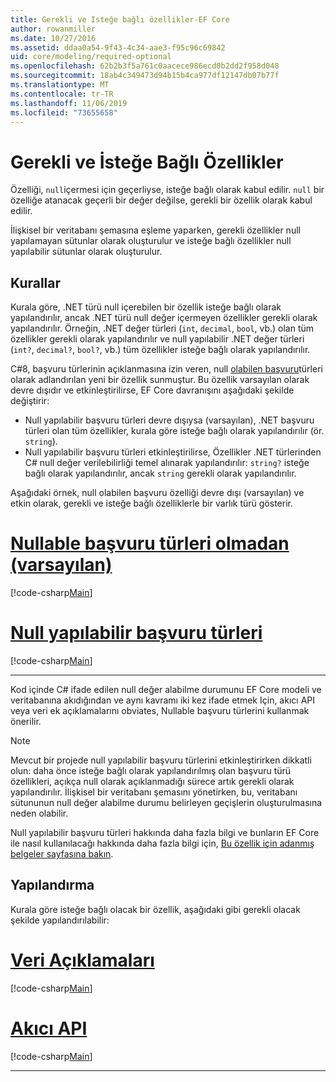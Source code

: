 ```yaml
---
title: Gerekli ve Isteğe bağlı özellikler-EF Core
author: rowanmiller
ms.date: 10/27/2016
ms.assetid: ddaa0a54-9f43-4c34-aae3-f95c96c69842
uid: core/modeling/required-optional
ms.openlocfilehash: 62b2b3f5a761c0aacece986ecd0b2dd2f958d048
ms.sourcegitcommit: 18ab4c349473d94b15b4ca977df12147db07b77f
ms.translationtype: MT
ms.contentlocale: tr-TR
ms.lasthandoff: 11/06/2019
ms.locfileid: "73655658"
---
```

# <a name="required-and-optional-properties"></a>Gerekli ve İsteğe Bağlı Özellikler

Özelliği, `null`içermesi için geçerliyse, isteğe bağlı olarak kabul edilir. `null` bir özelliğe atanacak geçerli bir değer değilse, gerekli bir özellik olarak kabul edilir.

İlişkisel bir veritabanı şemasına eşleme yaparken, gerekli özellikler null yapılamayan sütunlar olarak oluşturulur ve isteğe bağlı özellikler null yapılabilir sütunlar olarak oluşturulur.

## <a name="conventions"></a>Kurallar

Kurala göre, .NET türü null içerebilen bir özellik isteğe bağlı olarak yapılandırılır, ancak .NET türü null değer içermeyen özellikler gerekli olarak yapılandırılır. Örneğin, .NET değer türleri (`int`, `decimal`, `bool`, vb.) olan tüm özellikler gerekli olarak yapılandırılır ve null yapılabilir .NET değer türleri (`int?`, `decimal?`, `bool?`, vb.) tüm özellikler isteğe bağlı olarak yapılandırılır.

C#8, başvuru türlerinin açıklanmasına izin veren, null [olabilen başvuru](/dotnet/csharp/tutorials/nullable-reference-types)türleri olarak adlandırılan yeni bir özellik sunmuştur. Bu özellik varsayılan olarak devre dışıdır ve etkinleştirilirse, EF Core davranışını aşağıdaki şekilde değiştirir:

* Null yapılabilir başvuru türleri devre dışıysa (varsayılan), .NET başvuru türleri olan tüm özellikler, kurala göre isteğe bağlı olarak yapılandırılır (ör. `string`).
* Null yapılabilir başvuru türleri etkinleştirilirse, Özellikler .NET türlerinden C# null değer verilebilirliği temel alınarak yapılandırılır: `string?` isteğe bağlı olarak yapılandırılır, ancak `string` gerekli olarak yapılandırılır.

Aşağıdaki örnek, null olabilen başvuru özelliği devre dışı (varsayılan) ve etkin olarak, gerekli ve isteğe bağlı özelliklerle bir varlık türü gösterir.

# <a name="without-nullable-reference-types-defaulttabwithout-nrt"></a>[Nullable başvuru türleri olmadan (varsayılan)](#tab/without-nrt)

[!code-csharp[Main](../../../samples/core/Miscellaneous/NullableReferenceTypes/CustomerWithoutNullableReferenceTypes.cs?name=Customer&highlight=4-8)]

# <a name="with-nullable-reference-typestabwith-nrt"></a>[Null yapılabilir başvuru türleri](#tab/with-nrt)

[!code-csharp[Main](../../../samples/core/Miscellaneous/NullableReferenceTypes/Customer.cs?name=Customer&highlight=4-6)]

***

Kod içinde C# ifade edilen null değer alabilme durumunu EF Core modeli ve veritabanına akıdığından ve aynı kavramı iki kez ifade etmek Için, akıcı API veya veri ek açıklamalarını obviates, Nullable başvuru türlerini kullanmak önerilir.

> [!NOTE]
> Mevcut bir projede null yapılabilir başvuru türlerini etkinleştirirken dikkatli olun: daha önce isteğe bağlı olarak yapılandırılmış olan başvuru türü özellikleri, açıkça null olarak açıklanmadığı sürece artık gerekli olarak yapılandırılır. İlişkisel bir veritabanı şemasını yönetirken, bu, veritabanı sütununun null değer alabilme durumu belirleyen geçişlerin oluşturulmasına neden olabilir.

Null yapılabilir başvuru türleri hakkında daha fazla bilgi ve bunların EF Core ile nasıl kullanılacağı hakkında daha fazla bilgi için, [Bu özellik için adanmış belgeler sayfasına bakın](xref:core/miscellaneous/nullable-reference-types).

## <a name="configuration"></a>Yapılandırma

Kurala göre isteğe bağlı olacak bir özellik, aşağıdaki gibi gerekli olacak şekilde yapılandırılabilir:

# <a name="data-annotationstabdata-annotations"></a>[Veri Açıklamaları](#tab/data-annotations)

[!code-csharp[Main](../../../samples/core/Modeling/DataAnnotations/Required.cs?highlight=14)]

# <a name="fluent-apitabfluent-api"></a>[Akıcı API](#tab/fluent-api)

[!code-csharp[Main](../../../samples/core/Modeling/FluentAPI/Required.cs?highlight=11-13)]

***
